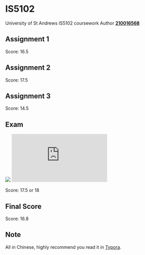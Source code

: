 # IS5102
University of St Andrews IS5102 coursework
Author **[210016568](mailto:zg34@st-andrews.ac.uk)**
## Assignment 1
Score: 16.5

## Assignment 2
Score: 17.5

## Assignment 3
Score: 14.5

## Exam
![](http://latex.codecogs.com/svg.latex?(16.5+17.5+14.5)\div3\times0.6+0.4x=16.8)
![](http://latex.codecogs.com/svg.latex?x=17.75)

Score: 17.5 or 18

## Final Score
Score: 16.8

## Note
All in Chinese, highly recommend you read it in [Typora](https://s4.ax1x.com/2021/12/07/oyHass.png).
